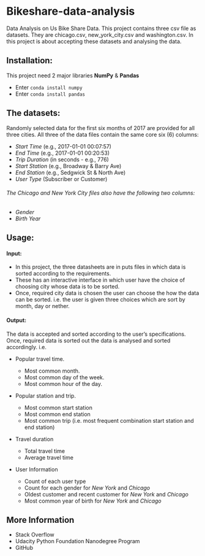 # Bikeshare-data-analysis
Data Analysis on Us Bike Share Data. This project contains three csv file as datasets. They are chicago.csv, new_york_city.csv and washington.csv. In this project is about accepting these datasets and analysing the data.

## Installation:
This project need 2 major libraries **NumPy** & **Pandas**

* Enter `conda install numpy`
* Enter `conda install pandas`

## The datasets:
Randomly selected data for the first six months of 2017 are provided for all three cities. All three of the data files contain the same core six (6) columns:

* _Start Time_ (e.g., 2017-01-01 00:07:57)
* _End Time_ (e.g., 2017-01-01 00:20:53)
* _Trip Duration_ (in seconds - e.g., 776)
* _Start Station_ (e.g., Broadway & Barry Ave)
* _End Station_ (e.g., Sedgwick St & North Ave)
* _User Type_ (Subscriber or Customer)

###### The Chicago and New York City files also have the following two columns:

* _Gender_
* _Birth Year_

## Usage:
#### Input:

* In this project, the three datasheets are in puts files in which data is sorted according to the requirements.
* These has an interactive interface in which user have the choice of choosing city whose data is to be sorted.
* Once, required city data is chosen the user can choose the how the data can be sorted. i.e. the user is given three choices which are     sort by month, day or nether.
    
#### Output:
The data is accepted and sorted according to the user’s specifications.
Once, required data is sorted out the data is analysed and sorted accordingly. i.e. 
    
* Popular travel time.
     * Most common month.
     * Most common day of the week.
     * Most common hour of the day.
              
* Popular station and trip.
     * Most common start station
     * Most common end station
     * Most common trip (i.e. most frequent combination start station and end station)
              
* Travel duration 
     * Total travel time 
     * Average travel time
     
* User Information
     * Count of each user type
     * Count for each gender for _New York_ and _Chicago_ 
     * Oldest customer and recent customer for _New York_ and _Chicago_
     * Most common year of birth for _New York_ and _Chicago_
     
## More Information 
* Stack Overflow
* Udacity Python Foundation Nanodegree Program
* GitHub

 
